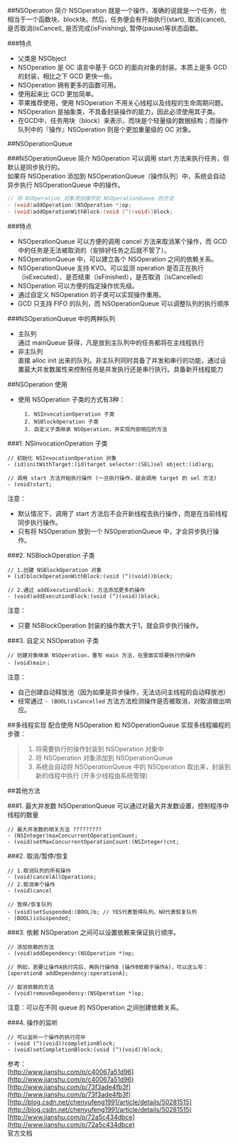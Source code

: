 ##NSOperation 简介
NSOperation 就是一个操作，准确的说就是一个任务，也相当于一个函数块、block块。然后，任务便会有开始执行(start), 取消(cancel), 是否取消(isCancel), 是否完成(isFinishing), 暂停(pause)等状态函数。

###特点

- 父类是 NSObject
- NSOperation 是 OC 语言中基于 GCD 的面向对象的封装。本质上是多 GCD 的封装，相比之下 GCD 更快一些。  
- NSOperation 拥有更多的函数可用。
- 使用起来比 GCD 更加简单。
- 苹果推荐使用，使用 NSOperation 不用关心线程以及线程的生命周期问题。
- NSOperation 是抽象类，不具备封装操作的能力，因此必须使用其子类。
- 在GCD中，任务用块（block）来表示，而块是个轻量级的数据结构；而操作队列中的『操作』NSOperation 则是个更加重量级的 OC 对象。

##NSOperationQueue

###NSOperationQueue 简介
NSOperation 可以调用 start 方法来执行任务，但默认是同步执行的。  
如果将 NSOperation 添加到 NSOperationQueue（操作队列）中，系统会自动异步执行 NSOperationQueue 中的操作。

``` Objective-C
// 将 NSOperation 对象添加操作到 NSOperationQueue 的方法
- (void)addOperation:(NSOperation *)op;
- (void)addOperationWithBlock:(void (^)(void))block;
```

###特点
- NSOperationQueue 可以方便的调用 cancel 方法来取消某个操作，而 GCD 中的任务是无法被取消的（安排好任务之后就不管了）。
- NSOperationQueue 中，可以建立各个 NSOperation 之间的依赖关系。
- NSOperationQueue 支持 KVO。可以监测 operation 是否正在执行（isExecuted）、是否结束（isFinished），是否取消（isCancelled）
- NSOperation 可以方便的指定操作优先级。
- 通过自定义 NSOperation 的子类可以实现操作重用。
- GCD 只支持 FIFO 的队列，而 NSOperationQueue 可以调整队列的执行顺序

###NSOperationQueue 中的两种队列
- 主队列  
	通过 mainQueue 获得，凡是放到主队列中的任务都将在主线程执行
- 非主队列  
	直接 alloc init 出来的队列。非主队列同时具备了并发和串行的功能，通过设置最大并发数属性来控制任务是并发执行还是串行执行。具备新开线程能力



##NSOperation 使用
- 使用 NSOperation 子类的方式有3种：

		1. NSInvocationOperation 子类
		2. NSBlockOperation 子类
		3. 自定义子类继承 NSOperation，并实现内部相应的方法

###1. NSInvocationOperation 子类

```
// 初始化 NSInvocationOperation 对象
- (id)initWithTarget:(id)target selector:(SEL)sel object:(id)arg;

// 调用 start 方法开始执行操作 (一旦执行操作，就会调用 target 的 sel 方法)
- (void)start;
```
注意：

- 默认情况下，调用了 start 方法后不会开新线程去执行操作，而是在当前线程同步执行操作。
- 只有将 NSOperation 放到一个 NSOperationQueue 中，才会异步执行操作。

###2. NSBlockOperation 子类

```
// 1.创建 NSBlockOperation 对象
+ (id)blockOperationWithBlock:(void (^)(void))block;

// 2.通过 addExecutionBlock: 方法添加更多的操作
- (void)addExecutionBlock:(void (^)(void))block;
```
注意：

- 只要 NSBlockOperation 封装的操作数大于1，就会异步执行操作。

###3. 自定义 NSOperation 子类

```
// 创建对象继承 NSOperation，重写 main 方法，在里面实现要执行的操作
- (void)main；
```
注意：

- 自己创建自动释放池（因为如果是异步操作，无法访问主线程的自动释放池）
- 经常通过 `- (BOOL)isCancelled` 方法方法检测操作是否被取消，对取消做出响应。


##多线程实现
配合使用 NSOperation 和 NSOperationQueue 实现多线程编程的步骤：
>1. 将需要执行的操作封装到 NSOperation 对象中
>2. 将 NSOperation 对象添加到 NSOperationQueue
>3. 系统会自动将 NSOperationQueue 中的 NSOperation 取出来，封装到新的线程中执行 (开多少线程由系统管理)

##其他方法

###1. 最大并发数
NSOperationQueue 可以通过对最大并发数设置，控制程序中线程的数量

```
// 最大并发数的相关方法 ?????????
- (NSInteger)maxConcurrentOperationCount;
- (void)setMaxConcurrentOperationCount:(NSInteger)cnt;
```
###2. 取消/暂停/恢复

```
// 1.取消队列的所有操作
- (void)cancelAllOperations;
// 2.取消单个操作
- (void)cancel

// 暂停/恢复队列
- (void)setSuspended:(BOOL)b; // YES代表暂停队列，NO代表恢复队列
- (BOOL)isSuspended;
```
###3. 依赖
NSOperation 之间可以设置依赖来保证执行顺序。

```
// 添加依赖的方法
- (void)addDependency:(NSOperation *)op;

// 例如，若要让操作A执行完后，再执行操作B (操作B依赖于操作A)，可以这么写：
[operationB addDependency:operationA];

// 取消依赖的方法
- (void)removeDependency:(NSOperation *)op;
```
注意：可以在不同 queue 的 NSOperation 之间创建依赖关系。

###4. 操作的监听

```
// 可以监听一个操作的执行完毕
- (void (^)(void))completionBlock;
- (void)setCompletionBlock:(void (^)(void))block;
```



参考：  
[http://www.jianshu.com/p/c40067a51d96](http://www.jianshu.com/p/c40067a51d96)  
[http://www.jianshu.com/p/73f3ade4fb3f](http://www.jianshu.com/p/73f3ade4fb3f)  
[http://blog.csdn.net/chenyufeng1991/article/details/50281515](http://blog.csdn.net/chenyufeng1991/article/details/50281515)
[http://www.jianshu.com/p/72a5c434dbce](http://www.jianshu.com/p/72a5c434dbce)  
官方文档